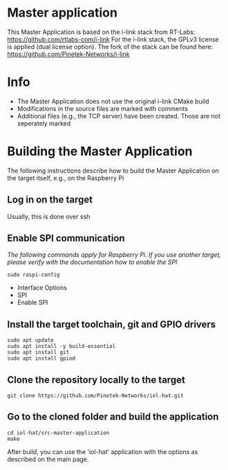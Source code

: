 # Master application
This Master Application is based on the i-link stack from RT-Labs: https://github.com/rtlabs-com/i-link
For the i-link stack, the GPLv3 license is applied (dual license option). The fork of the stack can be found here: https://github.com/Pinetek-Networks/i-link

# Info
- The Master Application does not use the original i-link CMake build
- Modifications in the source files are marked with comments
- Additional files (e.g., the TCP server) have been created. Those are not seperately marked

# Building the Master Application 
The following instructions describe how to build the Master Application on the target itself, e.g., on the Raspberry Pi

## Log in on the target
Usually, this is done over ssh

## Enable SPI communication
_The following commands apply for Raspberry Pi. If you use another target, please verify with the documentation how to enable the SPI_

```
sudo raspi-config
```
+ Interface Options
+ SPI
+ Enable SPI

## Install the target toolchain, git and GPIO drivers
```
sudo apt update
sudo apt install -y build-essential
sudo apt install git
sudo apt install gpiod	
```

## Clone the repository locally to the target
```
git clone https://github.com/Pinetek-Networks/iol-hat.git
```

## Go to the cloned folder and build the application
```
cd iol-hat/src-master-application
make
```
After build, you can use the 'iol-hat' application with the options as described on the main page.
